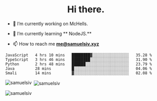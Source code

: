 <h1 align="center">Hi there.</h1>

- 🔭 I’m currently working on McHells.

- 🌱 I’m currently learning ** NodeJS.**

- 📫 How to reach me **me@samuelsiv.xyz**


<!--START_SECTION:waka-->
```text
JavaScript   4 hrs 10 mins   ████████▓░░░░░░░░░░░░░░░░   35.28 % 
TypeScript   3 hrs 46 mins   ████████░░░░░░░░░░░░░░░░░   31.90 % 
Python       2 hrs 48 mins   ██████░░░░░░░░░░░░░░░░░░░   23.79 % 
Java         28 mins         █░░░░░░░░░░░░░░░░░░░░░░░░   04.06 % 
Smali        14 mins         ▓░░░░░░░░░░░░░░░░░░░░░░░░   02.08 % 
```
<!--END_SECTION:waka-->

<p><img align="left" src="https://github-readme-stats.vercel.app/api/top-langs?username=samuelsiv&show_icons=true&locale=en&layout=compact&theme=radical" alt="samuelsiv" /></p>

<p>&nbsp;<img align="center" src="https://github-readme-stats.vercel.app/api?username=samuelsiv&show_icons=true&locale=en&theme=radical" alt="samuelsiv" /></p>
<p align="left"> <img src="https://komarev.com/ghpvc/?username=samuelsiv&label=Profile%20views&color=0e75b6&style=flat" alt="samuelsiv" /> </p>

